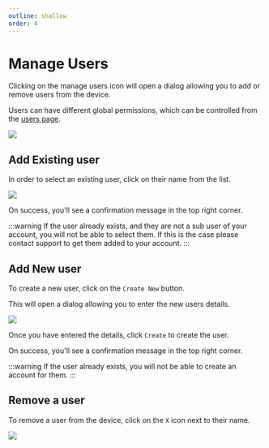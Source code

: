 ```yaml
---
outline: shallow
order: 4
---
```

# Manage Users

Clicking on the manage users icon will open a dialog allowing you to add or remove users from the device.

Users can have different global permissions, which can be controlled from the [users page](/apps/admin/users#permissions).

![](https://i.imgur.com/yIbkNpT.png)

## Add Existing user

In order to select an existing user, click on their name from the list.

![](https://i.imgur.com/5aFeQlp.png)

On success, you'll see a confirmation message in the top right corner.

:::warning
If the user already exists, and they are not a sub user of your account, you will not be able to select them.
If this is the case please contact support to get them added to your account.
:::

## Add New user

To create a new user, click on the `Create New` button.

This will open a dialog allowing you to enter the new users details.

![](https://i.imgur.com/QEnoQwF.png)

Once you have entered the details, click `Create` to create the user.

On success, you'll see a confirmation message in the top right corner.

:::warning
If the user already exists, you will not be able to create an account for them.
:::

## Remove a user

To remove a user from the device, click on the `X` icon next to their name.

![](https://i.imgur.com/HBqlqN1.png)
